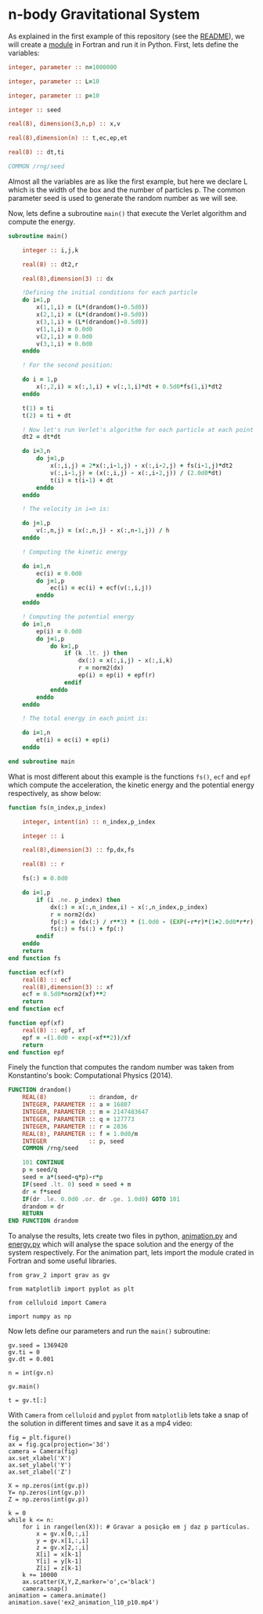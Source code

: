 # n-body Gravitational System

As explained in the first example of this repository (see the [README](../ex1/README.md)), we will create a [module](src/ex2.f90) in Fortran and run it in Python. First, lets define the variables:

```fortran
integer, parameter :: n=1000000

integer, parameter :: L=10

integer, parameter :: p=10

integer :: seed

real(8), dimension(3,n,p) :: x,v

real(8),dimension(n) :: t,ec,ep,et

real(8) :: dt,ti

COMMON /rng/seed
```

Almost all the variables are as like the first example, but here we declare L which is the width of the box and the number of particles p. The common parameter seed is used to generate the random number as we will see.

Now, lets define a subroutine $\texttt{main()}$ that execute the Verlet algorithm and compute the energy.

```fortran
subroutine main()

    integer :: i,j,k

    real(8) :: dt2,r

    real(8),dimension(3) :: dx

    !Defining the initial conditions for each particle
    do i=1,p 
        x(1,1,i) = (L*(drandom()-0.5d0))
        x(2,1,i) = (L*(drandom()-0.5d0))
        x(3,1,i) = (L*(drandom()-0.5d0))
        v(1,1,i) = 0.0d0
        v(2,1,i) = 0.0d0
        v(3,1,i) = 0.0d0
    enddo

    ! For the second position:

    do i = 1,p
        x(:,2,i) = x(:,1,i) + v(:,1,i)*dt + 0.5d0*fs(1,i)*dt2
    enddo

    t(1) = ti
    t(2) = ti + dt

    ! Now let's run Verlet's algorithm for each particle at each point to compute x and v.
    dt2 = dt*dt

    do i=3,n
        do j=1,p
            x(:,i,j) = 2*x(:,i-1,j) - x(:,i-2,j) + fs(i-1,j)*dt2
            v(:,i-1,j) = (x(:,i,j) - x(:,i-2,j)) / (2.0d0*dt)
            t(i) = t(i-1) + dt
        enddo
    enddo

    ! The velocity in i=n is:

    do j=1,p
        v(:,n,j) = (x(:,n,j) - x(:,n-1,j)) / h
    enddo

    ! Computing the kinetic energy

    do i=1,n
        ec(i) = 0.0d0
        do j=1,p
            ec(i) = ec(i) + ecf(v(:,i,j))
        enddo
    enddo

    ! Computing the potential energy
    do i=1,n
        ep(i) = 0.0d0
        do j=1,p
            do k=1,p
                if (k .lt. j) then
                    dx(:) = x(:,i,j) - x(:,i,k)
                    r = norm2(dx)
                    ep(i) = ep(i) + epf(r)
                endif
            enddo
        enddo
    enddo

    ! The total energy in each point is:

    do i=1,n
        et(i) = ec(i) + ep(i)
    enddo

end subroutine main
```

What is most different about this example is the functions $\texttt{fs()}$, $\texttt{ecf}$ and $\texttt{epf}$ which compute the acceleration, the kinetic energy and the potential energy respectively, as show below:

```fortran
function fs(n_index,p_index)

    integer, intent(in) :: n_index,p_index

    integer :: i

    real(8),dimension(3) :: fp,dx,fs 

    real(8) :: r

    fs(:) = 0.0d0 

    do i=1,p
        if (i .ne. p_index) then
            dx(:) = x(:,n_index,i) - x(:,n_index,p_index)
            r = norm2(dx)
            fp(:) = (dx(:) / r**3) * (1.0d0 - (EXP(-r*r)*(1+2.0d0*r*r))) 
            fs(:) = fs(:) + fp(:)           
        endif
    enddo
    return
end function fs

function ecf(xf)
    real(8) :: ecf
    real(8),dimension(3) :: xf
    ecf = 0.5d0*norm2(xf)**2 
    return
end function ecf

function epf(xf)
    real(8) :: epf, xf  
    epf = -(1.0d0 - exp(-xf**2))/xf
    return
end function epf
```

Finely the function that computes the random number was taken from Konstantino's book: Computational Physics (2014).

```fortran
FUNCTION drandom()
    REAL(8)            :: drandom, dr
    INTEGER, PARAMETER :: a = 16807
    INTEGER, PARAMETER :: m = 2147483647
    INTEGER, PARAMETER :: q = 127773
    INTEGER, PARAMETER :: r = 2836
    REAL(8), PARAMETER :: f = 1.0d0/m
    INTEGER            :: p, seed
    COMMON /rng/seed

    101 CONTINUE
    p = seed/q
    seed = a*(seed-q*p)-r*p
    IF(seed .lt. 0) seed = seed + m
    dr = f*seed
    IF(dr .le. 0.0d0 .or. dr .ge. 1.0d0) GOTO 101
    drandom = dr
    RETURN
END FUNCTION drandom
```

To analyse the results, lets create two files in python, [animation.py](animation.py) and [energy.py](energy.py) which will analyse the space solution and the energy of the system respectively. For the animation part, lets import the module crated in Fortran and some useful libraries.

```python3
from grav_2 import grav as gv

from matplotlib import pyplot as plt

from celluloid import Camera

import numpy as np
```

Now lets define our parameters and run the $\texttt{main()}$ subroutine:

```python3 
gv.seed = 1369420
gv.ti = 0
gv.dt = 0.001

n = int(gv.n)

gv.main()

t = gv.t[:]
```

With $\texttt{Camera}$ from $\texttt{celluloid}$ and $\texttt{pyplot}$ from $\texttt{matplotlib}$ lets take a snap of the solution in different times and save it as a mp4 video:

```python3
fig = plt.figure()
ax = fig.gca(projection='3d')
camera = Camera(fig)
ax.set_xlabel('X')
ax.set_ylabel('Y')
ax.set_zlabel('Z')

X = np.zeros(int(gv.p))
Y= np.zeros(int(gv.p))
Z = np.zeros(int(gv.p))

k = 0
while k <= n:
    for i in range(len(X)): # Gravar a posição em j daz p partículas.
        x = gv.x[0,:,i]
        y = gv.x[1,:,i]
        z = gv.x[2,:,i]
        X[i] = x[k-1]
        Y[i] = y[k-1]
        Z[i] = z[k-1]
    k += 10000
    ax.scatter(X,Y,Z,marker='o',c='black')
    camera.snap()
animation = camera.animate()
animation.save('ex2_animation_l10_p10.mp4')
```
